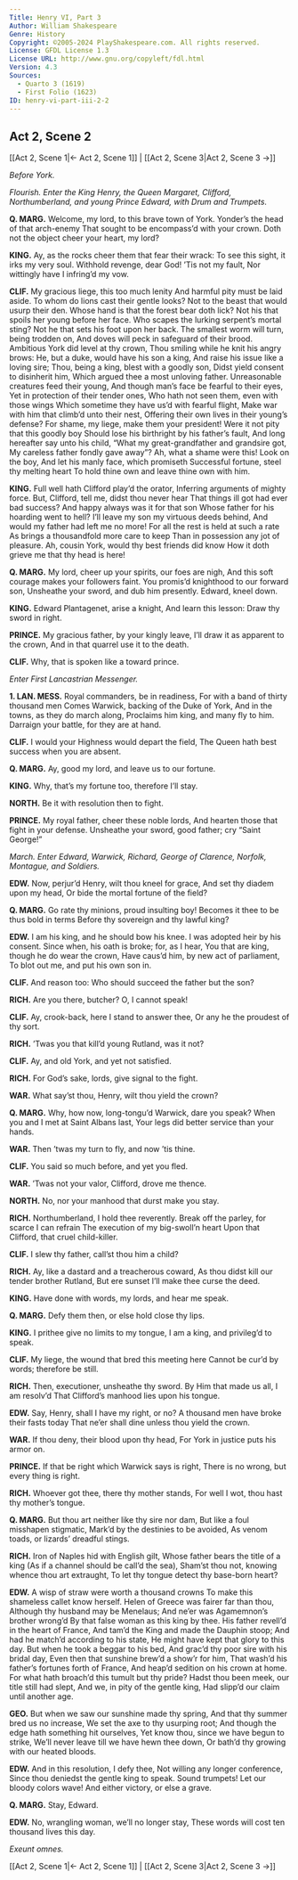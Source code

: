 ```yaml
---
Title: Henry VI, Part 3
Author: William Shakespeare
Genre: History
Copyright: ©2005-2024 PlayShakespeare.com. All rights reserved.
License: GFDL License 1.3
License URL: http://www.gnu.org/copyleft/fdl.html
Version: 4.3
Sources:
  - Quarto 3 (1619)
  - First Folio (1623)
ID: henry-vi-part-iii-2-2
---
```


## Act 2, Scene 2
[[Act 2, Scene 1|← Act 2, Scene 1]] | [[Act 2, Scene 3|Act 2, Scene 3 →]]

*Before York.*

*Flourish. Enter the King Henry, the Queen Margaret, Clifford, Northumberland, and young Prince Edward, with Drum and Trumpets.*

**Q. MARG.**
Welcome, my lord, to this brave town of York.
Yonder’s the head of that arch-enemy
That sought to be encompass’d with your crown.
Doth not the object cheer your heart, my lord?

**KING.**
Ay, as the rocks cheer them that fear their wrack:
To see this sight, it irks my very soul.
Withhold revenge, dear God! ’Tis not my fault,
Nor wittingly have I infring’d my vow.

**CLIF.**
My gracious liege, this too much lenity
And harmful pity must be laid aside.
To whom do lions cast their gentle looks?
Not to the beast that would usurp their den.
Whose hand is that the forest bear doth lick?
Not his that spoils her young before her face.
Who scapes the lurking serpent’s mortal sting?
Not he that sets his foot upon her back.
The smallest worm will turn, being trodden on,
And doves will peck in safeguard of their brood.
Ambitious York did level at thy crown,
Thou smiling while he knit his angry brows:
He, but a duke, would have his son a king,
And raise his issue like a loving sire;
Thou, being a king, blest with a goodly son,
Didst yield consent to disinherit him,
Which argued thee a most unloving father.
Unreasonable creatures feed their young,
And though man’s face be fearful to their eyes,
Yet in protection of their tender ones,
Who hath not seen them, even with those wings
Which sometime they have us’d with fearful flight,
Make war with him that climb’d unto their nest,
Offering their own lives in their young’s defense?
For shame, my liege, make them your president!
Were it not pity that this goodly boy
Should lose his birthright by his father’s fault,
And long hereafter say unto his child,
“What my great-grandfather and grandsire got,
My careless father fondly gave away”?
Ah, what a shame were this! Look on the boy,
And let his manly face, which promiseth
Successful fortune, steel thy melting heart
To hold thine own and leave thine own with him.

**KING.**
Full well hath Clifford play’d the orator,
Inferring arguments of mighty force.
But, Clifford, tell me, didst thou never hear
That things ill got had ever bad success?
And happy always was it for that son
Whose father for his hoarding went to hell?
I’ll leave my son my virtuous deeds behind,
And would my father had left me no more!
For all the rest is held at such a rate
As brings a thousandfold more care to keep
Than in possession any jot of pleasure.
Ah, cousin York, would thy best friends did know
How it doth grieve me that thy head is here!

**Q. MARG.**
My lord, cheer up your spirits, our foes are nigh,
And this soft courage makes your followers faint.
You promis’d knighthood to our forward son,
Unsheathe your sword, and dub him presently.
Edward, kneel down.

**KING.**
Edward Plantagenet, arise a knight,
And learn this lesson: Draw thy sword in right.

**PRINCE.**
My gracious father, by your kingly leave,
I’ll draw it as apparent to the crown,
And in that quarrel use it to the death.

**CLIF.**
Why, that is spoken like a toward prince.

*Enter First Lancastrian Messenger.*

**1. LAN. MESS.**
Royal commanders, be in readiness,
For with a band of thirty thousand men
Comes Warwick, backing of the Duke of York,
And in the towns, as they do march along,
Proclaims him king, and many fly to him.
Darraign your battle, for they are at hand.

**CLIF.**
I would your Highness would depart the field,
The Queen hath best success when you are absent.

**Q. MARG.**
Ay, good my lord, and leave us to our fortune.

**KING.**
Why, that’s my fortune too, therefore I’ll stay.

**NORTH.**
Be it with resolution then to fight.

**PRINCE.**
My royal father, cheer these noble lords,
And hearten those that fight in your defense.
Unsheathe your sword, good father; cry “Saint George!”

*March. Enter Edward, Warwick, Richard, George of Clarence, Norfolk, Montague, and Soldiers.*

**EDW.**
Now, perjur’d Henry, wilt thou kneel for grace,
And set thy diadem upon my head,
Or bide the mortal fortune of the field?

**Q. MARG.**
Go rate thy minions, proud insulting boy!
Becomes it thee to be thus bold in terms
Before thy sovereign and thy lawful king?

**EDW.**
I am his king, and he should bow his knee.
I was adopted heir by his consent.
Since when, his oath is broke; for, as I hear,
You that are king, though he do wear the crown,
Have caus’d him, by new act of parliament,
To blot out me, and put his own son in.

**CLIF.**
And reason too:
Who should succeed the father but the son?

**RICH.**
Are you there, butcher? O, I cannot speak!

**CLIF.**
Ay, crook-back, here I stand to answer thee,
Or any he the proudest of thy sort.

**RICH.**
’Twas you that kill’d young Rutland, was it not?

**CLIF.**
Ay, and old York, and yet not satisfied.

**RICH.**
For God’s sake, lords, give signal to the fight.

**WAR.**
What say’st thou, Henry, wilt thou yield the crown?

**Q. MARG.**
Why, how now, long-tongu’d Warwick, dare you speak?
When you and I met at Saint Albans last,
Your legs did better service than your hands.

**WAR.**
Then ’twas my turn to fly, and now ’tis thine.

**CLIF.**
You said so much before, and yet you fled.

**WAR.**
’Twas not your valor, Clifford, drove me thence.

**NORTH.**
No, nor your manhood that durst make you stay.

**RICH.**
Northumberland, I hold thee reverently.
Break off the parley, for scarce I can refrain
The execution of my big-swoll’n heart
Upon that Clifford, that cruel child-killer.

**CLIF.**
I slew thy father, call’st thou him a child?

**RICH.**
Ay, like a dastard and a treacherous coward,
As thou didst kill our tender brother Rutland,
But ere sunset I’ll make thee curse the deed.

**KING.**
Have done with words, my lords, and hear me speak.

**Q. MARG.**
Defy them then, or else hold close thy lips.

**KING.**
I prithee give no limits to my tongue,
I am a king, and privileg’d to speak.

**CLIF.**
My liege, the wound that bred this meeting here
Cannot be cur’d by words; therefore be still.

**RICH.**
Then, executioner, unsheathe thy sword.
By Him that made us all, I am resolv’d
That Clifford’s manhood lies upon his tongue.

**EDW.**
Say, Henry, shall I have my right, or no?
A thousand men have broke their fasts today
That ne’er shall dine unless thou yield the crown.

**WAR.**
If thou deny, their blood upon thy head,
For York in justice puts his armor on.

**PRINCE.**
If that be right which Warwick says is right,
There is no wrong, but every thing is right.

**RICH.**
Whoever got thee, there thy mother stands,
For well I wot, thou hast thy mother’s tongue.

**Q. MARG.**
But thou art neither like thy sire nor dam,
But like a foul misshapen stigmatic,
Mark’d by the destinies to be avoided,
As venom toads, or lizards’ dreadful stings.

**RICH.**
Iron of Naples hid with English gilt,
Whose father bears the title of a king
(As if a channel should be call’d the sea),
Sham’st thou not, knowing whence thou art extraught,
To let thy tongue detect thy base-born heart?

**EDW.**
A wisp of straw were worth a thousand crowns
To make this shameless callet know herself.
Helen of Greece was fairer far than thou,
Although thy husband may be Menelaus;
And ne’er was Agamemnon’s brother wrong’d
By that false woman as this king by thee.
His father revell’d in the heart of France,
And tam’d the King and made the Dauphin stoop;
And had he match’d according to his state,
He might have kept that glory to this day.
But when he took a beggar to his bed,
And grac’d thy poor sire with his bridal day,
Even then that sunshine brew’d a show’r for him,
That wash’d his father’s fortunes forth of France,
And heap’d sedition on his crown at home.
For what hath broach’d this tumult but thy pride?
Hadst thou been meek, our title still had slept,
And we, in pity of the gentle king,
Had slipp’d our claim until another age.

**GEO.**
But when we saw our sunshine made thy spring,
And that thy summer bred us no increase,
We set the axe to thy usurping root;
And though the edge hath something hit ourselves,
Yet know thou, since we have begun to strike,
We’ll never leave till we have hewn thee down,
Or bath’d thy growing with our heated bloods.

**EDW.**
And in this resolution, I defy thee,
Not willing any longer conference,
Since thou deniedst the gentle king to speak.
Sound trumpets! Let our bloody colors wave!
And either victory, or else a grave.

**Q. MARG.**
Stay, Edward.

**EDW.**
No, wrangling woman, we’ll no longer stay,
These words will cost ten thousand lives this day.

*Exeunt omnes.*

[[Act 2, Scene 1|← Act 2, Scene 1]] | [[Act 2, Scene 3|Act 2, Scene 3 →]]